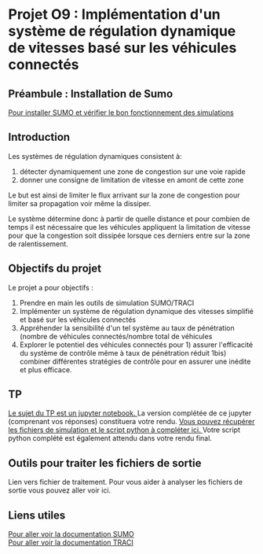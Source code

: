 
# Projet O9 : Implémentation d'un système de régulation dynamique de vitesses basé sur les véhicules connectés
## Préambule : Installation de Sumo
<a href = "https://github.com/licit-lab/ITSProjects/blob/415797d33cd19d347c11a93686661d55a7af4943/Projet09-VSL/SUMO_installation/notice_installation"> Pour installer SUMO et vérifier le bon fonctionnement des simulations <a/>
## Introduction 

  
<im src=" https://github.com/Ifsttar/PedSim/blob/master/docs/images/rapports/figure%204.2%20%5B1%5D%20p%2076.png">

   
Les systèmes de régulation dynamiques consistent à:
  1) détecter dynamiquement une zone de congestion sur une voie rapide
  2) donner une consigne de limitation de vitesse en amont de cette zone

Le but est ainsi de limiter le flux arrivant sur la zone de congestion pour limiter sa propagation voir même la dissiper.

Le système détermine donc à partir de quelle distance et pour combien de temps il est nécessaire que les véhicules appliquent la limitation de vitesse pour que la congestion soit dissipée lorsque ces derniers entre sur la zone de ralentissement.
  
## Objectifs du projet
Le projet a pour objectifs : 
  1) Prendre en main les outils de simulation SUMO/TRACI
  2) Implémenter un système de régulation dynamique des vitesses simplifié et basé sur les véhicules connectés
  3) Appréhender la sensibilité d'un tel système au taux de pénétration (nombre de véhicules connectés/nombre total de véhicules
  4) Explorer le potentiel des véhicules connectés pour 1) assurer l'efficacité du système de contrôle même à taux de pénétration réduit 1bis) combiner différentes stratégies de contrôle pour en assurer une inédite et plus efficace.

## TP 
<a href = "https://github.com/licit-lab/ITSProjects/blob/7f741b3e599073e9f100c87ce424868b322bbc0b/Projet09-VSL/Projet09-VSL.ypnb.ipynb"> Le sujet du TP est un jupyter notebook. <a/> La version complétée de ce jupyter (comprenant vos réponses) constituera votre rendu.
<a href = "https://github.com/licit-lab/ITSProjects/blob/84ce81ab236960da50563422684ba01f02a958e1/Projet09-VSL/TP_simulation/run_simulation"> Vous pouvez récupérer les fichiers de simulation et le  script python à compléter ici. <a/> Votre script python complété est également attendu dans votre rendu final.
  
## Outils pour traiter les fichiers de sortie
Lien vers fichier de traitement. Pour vous aider à analyser les fichiers de sortie vous pouvez aller voir ici.
## Liens utiles 
<a href ="https://sumo.dlr.de/docs/"> Pour aller voir la documentation SUMO <a/>  
<a href ="https://sumo.dlr.de/docs/TraCI.html"> Pour aller voir la documentation TRACI <a/>  
